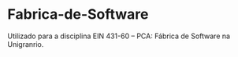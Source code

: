 # Fabrica-de-Software
Utilizado para a disciplina  EIN 431-60 – PCA: Fábrica de Software na Unigranrio.
